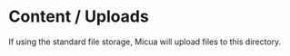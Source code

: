 # Content / Uploads

If using the standard file storage, Micua will upload files to this directory.
